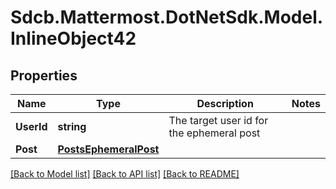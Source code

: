 # Sdcb.Mattermost.DotNetSdk.Model.InlineObject42
## Properties

Name | Type | Description | Notes
------------ | ------------- | ------------- | -------------
**UserId** | **string** | The target user id for the ephemeral post | 
**Post** | [**PostsEphemeralPost**](PostsEphemeralPost.md) |  | 

[[Back to Model list]](../README.md#documentation-for-models) [[Back to API list]](../README.md#documentation-for-api-endpoints) [[Back to README]](../README.md)

